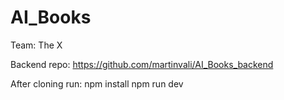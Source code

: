 # AI_Books

Team: The X

Backend repo: https://github.com/martinvali/AI_Books_backend

After cloning run:
npm install
npm run dev
